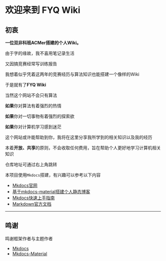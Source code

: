 # **欢迎来到** FYQ Wiki

## 初衷

**一位双非科班ACMer搭建的个人Wiki。**

由于字的缘故，我不喜用笔记录生活

又因搞竞赛经常写训练报告

我想着似乎凭着这两年的竞赛经历与算法知识也能搭建一个像样的Wiki

于是就有了**FYQ Wiki**

当然这个网站不会只有算法

**如果**你对算法有着强烈的热情

**如果**你对一切事物有着强烈的探索欲

**如果**你对计算机学习感到迷茫

这个网站或许能帮助到你，我将在这里分享我所学到的相关知识以及我的经历

本着**开放、共享**的原则，不会收取任何费用，旨在帮助个人更好地学习计算机相关知识

仓库地址可通过右上角跳转

本项目使用`Mkdocs`搭建，有兴趣可以参考以下内容

+   <a href="https://www.mkdocs.org/">Mkdocs官网</a>
+   <a href="https://cyent.github.io/markdown-with-mkdocs-material/">基于mkdocs-material搭建个人静态博客</a>
+   <a href="https://sspai.com/prime/story/mkdocs-primer">Mkdocs快速上手指南</a>
+   <a href="https://markdown.com.cn/">Markdown官方文档</a>

---
## 鸣谢

鸣谢框架作者与主题作者

+   <a href="https://github.com/mkdocs/mkdocs">Mkdocs</a>
+   <a href="https://github.com/squidfunk/mkdocs-material">Mkdocs-Material</a>